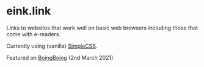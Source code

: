 # eink.link

Links to websites that work well on basic web browsers including those that come with e-readers.

Currently using (vanilla) [SimpleCSS](https://simplecss.org/).

Featured on [BoingBoing](https://boingboing.net/2021/03/02/eink-link-is-a-website-directory-for-e-readers.html) (2nd March 2021)

